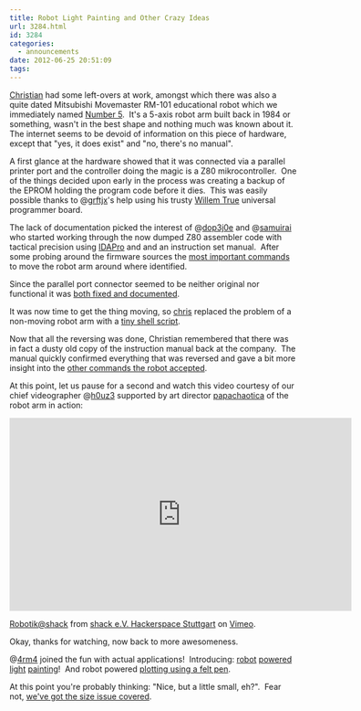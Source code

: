 ```yaml
---
title: Robot Light Painting and Other Crazy Ideas
url: 3284.html
id: 3284
categories:
  - announcements
date: 2012-06-25 20:51:09
tags:
---
```


[Christian](https://blog.shackspace.de/wiki/doku.php?id=leute:excogitation) had some left-overs at work, amongst which there was also a quite dated Mitsubishi Movemaster RM-101 educational robot which we immediately named [Number 5](https://blog.shackspace.de/wiki/doku.php?id=project:nr5).  It's a 5-axis robot arm built back in 1984 or something, wasn't in the best shape and nothing much was known about it.  The internet seems to be devoid of information on this piece of hardware, except that "yes, it does exist" and "no, there's no manual".

A first glance at the hardware showed that it was connected via a parallel printer port and the controller doing the magic is a Z80 mikrocontroller.  One of the things decided upon early in the process was creating a backup of the EPROM holding the program code before it dies.  This was easily possible thanks to @[grftjx](https://twitter.com/grftjx)'s help using his trusty [Willem True](http://www.zeitech.de/Willem-True-USB-V2-Universal-Programmiergeraet) universal programmer board.

The lack of documentation picked the interest of @[dop3j0e](https://twitter.com/dop3j0e) and @[samuirai](https://twitter.com/samuirai) who started working through the now dumped Z80 assembler code with tactical precision using [IDAPro](http://www.hex-rays.com/products/ida/index.shtml) and and an instruction set manual.  After some probing around the firmware sources the [most important commands](https://blog.shackspace.de/wiki/doku.php?id=project:nr5#reversing_der_firmware) to move the robot arm around where identified.

Since the parallel port connector seemed to be neither original nor functional it was [both fixed and documented](https://blog.shackspace.de/wiki/doku.php?id=project:nr5#db25_con3).

It was now time to get the thing moving, so [chris](https://blog.shackspace.de/wiki/doku.php?id=leute:chris) replaced the problem of a non-moving robot arm with a [tiny shell script](https://blog.shackspace.de/wiki/doku.php?id=project:nr5#scripte).

Now that all the reversing was done, Christian remembered that there was in fact a dusty old copy of the instruction manual back at the company.  The manual quickly confirmed everything that was reversed and gave a bit more insight into the [other commands the robot accepted](https://blog.shackspace.de/wiki/doku.php?id=project:nr5#befehle_rm-501).

At this point, let us pause for a second and watch this video courtesy of our chief videographer @[h0uz3](https://twitter.com/h0uz3) supported by art director [papachaotica](https://blog.shackspace.de/wiki/doku.php?id=leute:papachaotica) of the robot arm in action:

<iframe src="http://player.vimeo.com/video/44572459?byline=0&amp;color=0dd932" frameborder="0" width="600" height="338"></iframe>

[Robotik@shack](http://vimeo.com/44572459) from [shack e.V. Hackerspace Stuttgart](http://vimeo.com/shackspace) on [Vimeo](http://vimeo.com).

Okay, thanks for watching, now back to more awesomeness.

@[4rm4](https://twitter.com/4rm4) joined the fun with actual applications!  Introducing: [robot](http://imgur.com/a/mGBhP#0) [powered](http://imgur.com/a/mGBhP#2) [light](http://imgur.com/a/mGBhP#3) [painting](http://imgur.com/a/mGBhP#4)!  And robot powered [plotting using a felt pen](https://p.twimg.com/AwOJ7lhCAAEAY84.jpg:large).

At this point you're probably thinking: "Nice, but a little small, eh?".  Fear not, [we've got the size issue covered](https://twitter.com/4RM4/status/215928983873794048/photo/1).